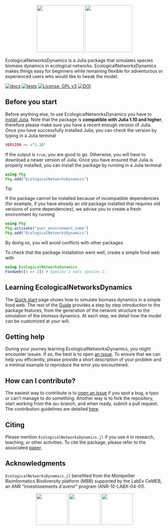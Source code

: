 <p align="center" width="100%">
    <img height="150" src="https://github.com/econetoolbox/EcologicalNetworksDynamics.jl/blob/main/docs/src/assets/logo-and-name.svg#gh-light-mode-only">
    <img height="150" src="https://github.com/econetoolbox/EcologicalNetworksDynamics.jl/blob/main/docs/src/assets/logo-and-name-dark.svg#gh-dark-mode-only">
</p>

EcologicalNetworksDynamics is a Julia package that simulates species biomass dynamics
in ecological networks.
EcologicalNetworksDynamics makes things easy for beginners
while remaining flexible for adventurous or experienced users
who would like to tweak the model.

[![docs](https://github.com/econetoolbox/EcologicalNetworksDynamics.jl/actions/workflows/docs.yml/badge.svg?branch=main)](https://econetoolbox.github.io/EcologicalNetworksDynamics.jl/)
[![tests](https://github.com/econetoolbox/EcologicalNetworksDynamics.jl/actions/workflows/tests.yml/badge.svg?branch=main)](https://github.com/econetoolbox/EcologicalNetworksDynamics.jl/actions/workflows/tests.yml)
[![License: GPL v3](https://img.shields.io/badge/License-GPL%20v3-blue.svg)](http://www.gnu.org/licenses/gpl-3.0)
[![DOI](https://zenodo.org/badge/DOI/10.5281/zenodo.14609708.svg)](https://doi.org/10.5281/zenodo.14609708)

## Before you start

Before anything else, to use EcologicalNetworksDynamics you have to [install Julia](https://julialang.org/downloads/).
Note that the package is **compatible with Julia 1.10 and higher**,
therefore please make sure you have a recent enough version of Julia.
Once you have successfully installed Julia, you can check the version
by typing in a Julia terminal

```julia
VERSION >= v"1.10"
```

If the output is `true`, you are good to go.
Otherwise, you will have to download a newer version of Julia.
Once you have ensured that Julia is properly installed,
you can install the package by running in a Julia terminal

```julia
using Pkg
Pkg.add("EcologicalNetworksDynamics")
```

> [!TIP]
> If the package cannot be installed because of incompatible dependencies
> (for example, if you have already an old package installed that requires old versions of some dependencies),
> we advise you to create a fresh environment by running
>
> ```julia
> using Pkg
> Pkg.activate("your_environment_name")
> Pkg.add("EcologicalNetworksDynamics")
> ```
>
> By doing so, you will avoid conflicts with other packages.

To check that the package installation went well,
create a simple food web with

```julia
using EcologicalNetworksDynamics
Foodweb([1 => 2]) # Species 1 eats species 2.
```

## Learning EcologicalNetworksDynamics

The [Quick start] page shows
how to simulate biomass dynamics in a simple food web.
The rest of the [Guide] provides a step by step introduction
to the package features,
from the generation of the network structure
to the simulation of the biomass dynamics.
At each step, we detail how the model can be customized at your will.

[Quick start]: https://econetoolbox.github.io/EcologicalNetworksDynamics.jl/man/quickstart/
[Guide]: https://econetoolbox.github.io/EcologicalNetworksDynamics.jl/

## Getting help

During your journey learning EcologicalNetworksDynamics,
you might encounter issues.
If so, the best is to open [an issue].
To ensure that we can help you efficiently,
please provide a short description of your problem
and a minimal example to reproduce the error you encountered.

[an issue]: https://github.com/econetoolbox/EcologicalNetworksDynamics.jl/issues

## How can I contribute?

The easiest way to contribute is to [open an issue]
if you spot a bug, a typo or can't manage to do something.
Another way is to fork the repository,
start working from the `dev` branch,
and when ready, submit a pull request.
The contribution guidelines are detailed
[here](https://github.com/econetoolbox/EcologicalNetworksDynamics.jl/blob/dev/CONTRIBUTING.md).

[open an issue]: https://github.com/econetoolbox/EcologicalNetworksDynamics.jl/issues

## Citing

Please mention `EcologicalNetworksDynamics.jl`
if you use it in research, teaching, or other activities.
To cite the package, please refer to the associated
[paper](https://doi.org/10.1111/2041-210X.14497).


## Acknowledgments

`EcologicalNetworksDynamics.jl` benefited from
the Montpellier Bioinformatics Biodiversity platform (MBB)
supported by the LabEx CeMEB,
an ANR "Investissements d'avenir" program (ANR-10-LABX-04-01).

<p align="center" width="100%">
    <img height="100" src="https://github.com/econetoolbox/EcologicalNetworksDynamics.jl/blob/main/docs/src/assets/isem.png">
    <img height="100" src="https://github.com/econetoolbox/EcologicalNetworksDynamics.jl/blob/main/docs/src/assets/cnrs.png">
    <img height="100" src="https://github.com/econetoolbox/EcologicalNetworksDynamics.jl/blob/main/docs/src/assets/mbb.png">
</p>
